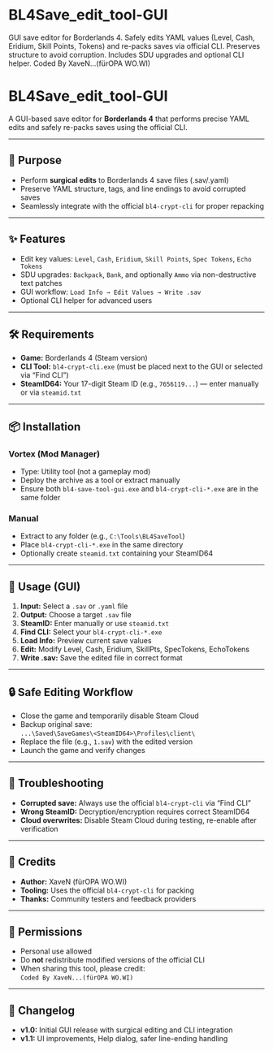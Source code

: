 # BL4Save_edit_tool-GUI
GUI save editor for Borderlands 4. Safely edits YAML values (Level, Cash, Eridium, Skill Points, Tokens) and re-packs saves via official CLI. Preserves structure to avoid corruption. Includes SDU upgrades and optional CLI helper. Coded By XaveN...(fürOPA WO.WI)
# BL4Save_edit_tool-GUI

A GUI-based save editor for **Borderlands 4** that performs precise YAML edits and safely re-packs saves using the official CLI.

---

## 🧩 Purpose

- Perform **surgical edits** to Borderlands 4 save files (.sav/.yaml)
- Preserve YAML structure, tags, and line endings to avoid corrupted saves
- Seamlessly integrate with the official `bl4-crypt-cli` for proper repacking

---

## ✨ Features

- Edit key values: `Level`, `Cash`, `Eridium`, `Skill Points`, `Spec Tokens`, `Echo Tokens`
- SDU upgrades: `Backpack`, `Bank`, and optionally `Ammo` via non-destructive text patches
- GUI workflow: `Load Info → Edit Values → Write .sav`
- Optional CLI helper for advanced users

---

## 🛠 Requirements

- **Game:** Borderlands 4 (Steam version)
- **CLI Tool:** `bl4-crypt-cli.exe` (must be placed next to the GUI or selected via “Find CLI”)
- **SteamID64:** Your 17-digit Steam ID (e.g., `7656119...`) — enter manually or via `steamid.txt`

---

## 📦 Installation

### Vortex (Mod Manager)
- Type: Utility tool (not a gameplay mod)
- Deploy the archive as a tool or extract manually
- Ensure both `bl4-save-tool-gui.exe` and `bl4-crypt-cli-*.exe` are in the same folder

### Manual
- Extract to any folder (e.g., `C:\Tools\BL4SaveTool`)
- Place `bl4-crypt-cli-*.exe` in the same directory
- Optionally create `steamid.txt` containing your SteamID64

---

## 🚀 Usage (GUI)

1. **Input:** Select a `.sav` or `.yaml` file
2. **Output:** Choose a target `.sav` file
3. **SteamID:** Enter manually or use `steamid.txt`
4. **Find CLI:** Select your `bl4-crypt-cli-*.exe`
5. **Load Info:** Preview current save values
6. **Edit:** Modify Level, Cash, Eridium, SkillPts, SpecTokens, EchoTokens
7. **Write .sav:** Save the edited file in correct format

---

## 🔒 Safe Editing Workflow

- Close the game and temporarily disable Steam Cloud
- Backup original save:  
  `...\Saved\SaveGames\<SteamID64>\Profiles\client\`
- Replace the file (e.g., `1.sav`) with the edited version
- Launch the game and verify changes

---

## 🧯 Troubleshooting

- **Corrupted save:** Always use the official `bl4-crypt-cli` via “Find CLI”
- **Wrong SteamID:** Decryption/encryption requires correct SteamID64
- **Cloud overwrites:** Disable Steam Cloud during testing, re-enable after verification

---

## 👤 Credits

- **Author:** XaveN (fürOPA WO.WI)
- **Tooling:** Uses the official `bl4-crypt-cli` for packing
- **Thanks:** Community testers and feedback providers

---

## 📜 Permissions

- Personal use allowed
- Do **not** redistribute modified versions of the official CLI
- When sharing this tool, please credit:  
  `Coded By XaveN...(fürOPA WO.WI)`

---

## 📝 Changelog

- **v1.0:** Initial GUI release with surgical editing and CLI integration  
- **v1.1:** UI improvements, Help dialog, safer line-ending handling

